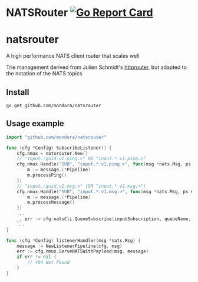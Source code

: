 # NATSRouter [![Go Report Card](https://goreportcard.com/badge/github.com/mondora/natsrouter)](https://goreportcard.com/report/github.com/mondora/natsrouter)

# natsrouter
A high performance NATS client router that scales well

Trie management derived from Julien Schmidt's [httprouter](https://github.com/julienschmidt/httprouter), but adapted to the notation of the NATS topics

## Install
```shell script
go get github.com/mondora/natsrouter
```

## Usage example

```go
import "github.com/mondora/natsrouter"

func (cfg *Config) SubscribeListener() {
	cfg.nmux = natsrouter.New()
    // "input.:guid.v1.ping.>" OR "input.*.v1.ping.>"
    cfg.nmux.Handle("SUB", "input.*.v1.ping.>", func(msg *nats.Msg, ps natsrouter.Params, message interface{}) {
        m := message.(*Pipeline)
        m.processPing()
    })
    // "input.:guid.v1.msg.>" (OR "input.*.v1.msg.>")
    cfg.nmux.Handle("SUB", "input.*.v1.msg.>", func(msg *nats.Msg, ps natsrouter.Params, message interface{}) {
        m := message.(*Pipeline)
        m.processMessage()
    })
    ...
    _, err := cfg.natsCli.QueueSubscribe(inputSubscription, queueName, cfg.listenerHandler)
    ...
}

func (cfg *Config) listenerHandler(msg *nats.Msg) {
	message := NewListenerPipeline(cfg, msg)
	err := cfg.nmux.ServeNATSWithPayload(msg, message)
	if err != nil {
		// 404 Not Found
	}
}
```